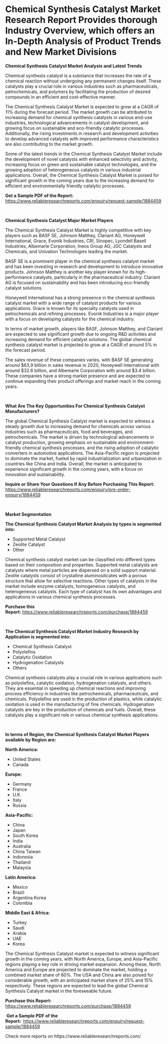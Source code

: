 <p><h1>Chemical Synthesis Catalyst Market Research Report Provides thorough Industry Overview, which offers an In-Depth Analysis of Product Trends and New Market Divisions</h1></p><p><strong>Chemical Synthesis Catalyst Market Analysis and Latest Trends</strong></p>
<p><p>Chemical synthesis catalyst is a substance that increases the rate of a chemical reaction without undergoing any permanent changes itself. These catalysts play a crucial role in various industries such as pharmaceuticals, petrochemicals, and polymers by facilitating the production of desired compounds in an efficient and cost-effective manner.</p><p>The Chemical Synthesis Catalyst Market is expected to grow at a CAGR of 11% during the forecast period. The market growth can be attributed to increasing demand for chemical synthesis catalysts in various end-use industries, technological advancements in catalyst development, and growing focus on sustainable and eco-friendly catalytic processes. Additionally, the rising investments in research and development activities to develop advanced catalysts with improved performance characteristics are also contributing to the market growth.</p><p>Some of the latest trends in the Chemical Synthesis Catalyst Market include the development of novel catalysts with enhanced selectivity and activity, increasing focus on green and sustainable catalyst technologies, and the growing adoption of heterogeneous catalysts in various industrial applications. Overall, the Chemical Synthesis Catalyst Market is poised for significant growth in the coming years due to the increasing demand for efficient and environmentally friendly catalytic processes.</p></p>
<p><strong>Get a Sample PDF of the Report:&nbsp;</strong> <a href="https://www.reliableresearchreports.com/enquiry/request-sample/1884459">https://www.reliableresearchreports.com/enquiry/request-sample/1884459</a></p>
<p>&nbsp;</p>
<p><strong>Chemical Synthesis Catalyst Major Market Players</strong></p>
<p><p>The Chemical Synthesis Catalyst Market is highly competitive with key players such as BASF SE, Johnson Matthey, Clariant AG, Honeywell International, Grace, Evonik Industries, CRI, Sinopec, Lyondell Basell Industries, Albemarle Corporation, Ineos Group AG, JGC Catalysts and Chemicals, and Univation Technologies leading the market.</p><p>BASF SE is a prominent player in the chemical synthesis catalyst market and has been investing in research and development to introduce innovative products. Johnson Matthey is another key player known for its high-performance catalysts, particularly in the pharmaceutical industry. Clariant AG is focused on sustainability and has been introducing eco-friendly catalyst solutions.</p><p>Honeywell International has a strong presence in the chemical synthesis catalyst market with a wide range of catalyst products for various applications. Grace is known for its specialty catalysts used in petrochemicals and refining processes. Evonik Industries is a major player with a focus on developing catalysts for the chemical industry.</p><p>In terms of market growth, players like BASF, Johnson Matthey, and Clariant are expected to see significant growth due to ongoing R&D activities and increasing demand for efficient catalyst solutions. The global chemical synthesis catalyst market is projected to grow at a CAGR of around 5% in the forecast period.</p><p>The sales revenue of these companies varies, with BASF SE generating around $63.9 billion in sales revenue in 2020, Honeywell International with around $32.6 billion, and Albemarle Corporation with around $3.4 billion. These companies have a strong market presence and are expected to continue expanding their product offerings and market reach in the coming years.</p></p>
<p>&nbsp;</p>
<p><strong>What Are The Key Opportunities For Chemical Synthesis Catalyst Manufacturers?</strong></p>
<p><p>The global Chemical Synthesis Catalyst market is expected to witness a steady growth due to increasing demand for chemicals across various industries such as pharmaceuticals, food and beverages, and petrochemicals. The market is driven by technological advancements in catalyst production, growing emphasis on sustainable and environment-friendly chemical synthesis processes, and the rising adoption of catalytic converters in automotive applications. The Asia-Pacific region is projected to dominate the market, fueled by rapid industrialization and urbanization in countries like China and India. Overall, the market is anticipated to experience significant growth in the coming years, with a focus on innovation and sustainability.</p></p>
<p><strong>Inquire or Share Your Questions If Any Before Purchasing This Report:</strong> <a href="https://www.reliableresearchreports.com/enquiry/pre-order-enquiry/1884459">https://www.reliableresearchreports.com/enquiry/pre-order-enquiry/1884459</a></p>
<p>&nbsp;</p>
<p><strong>Market Segmentation</strong></p>
<p><strong>The Chemical Synthesis Catalyst Market Analysis by types is segmented into:</strong></p>
<p><ul><li>Supported Metal Catalyst</li><li>Zeolite Catalyst</li><li>Other</li></ul></p>
<p><p>Chemical synthesis catalyst market can be classified into different types based on their composition and properties. Supported metal catalysts are catalysts where metal particles are dispersed on a solid support material. Zeolite catalysts consist of crystalline aluminosilicates with a porous structure that allow for selective reactions. Other types of catalysts in the market include enzyme catalysts, homogeneous catalysts, and heterogeneous catalysts. Each type of catalyst has its own advantages and applications in various chemical synthesis processes.</p></p>
<p><strong>Purchase this Report:&nbsp;</strong><a href="https://www.reliableresearchreports.com/purchase/1884459">https://www.reliableresearchreports.com/purchase/1884459</a></p>
<p>&nbsp;</p>
<p><strong>The Chemical Synthesis Catalyst Market Industry Research by Application is segmented into:</strong></p>
<p><ul><li>Chemical Synthesis Catalyst</li><li>Polyolefins</li><li>Catalytic Oxidation</li><li>Hydrogenation Catalysts</li><li>Others</li></ul></p>
<p><p>Chemical synthesis catalysts play a crucial role in various applications such as polyolefins, catalytic oxidation, hydrogenation catalysts, and others. They are essential in speeding up chemical reactions and improving process efficiency in industries like petrochemicals, pharmaceuticals, and chemicals. Polyolefins are used in the production of plastics, while catalytic oxidation is used in the manufacturing of fine chemicals. Hydrogenation catalysts are key in the production of chemicals and fuels. Overall, these catalysts play a significant role in various chemical synthesis applications.</p></p>
<p>&nbsp;</p>
<p><strong>In terms of Region, the Chemical Synthesis Catalyst Market Players available by Region are:</strong></p>
<p>
    <p> <strong> North America: </strong>
        <ul>
            <li>United States</li>
            <li>Canada</li>
        </ul>
        </p> 
    <p> <strong> Europe: </strong>
        <ul>
            <li>Germany</li>
            <li>France</li>
            <li>U.K.</li>
            <li>Italy</li>
            <li>Russia</li>
        </ul>
        </p> 
    <p> <strong> Asia-Pacific: </strong>
        <ul>
            <li>China</li>
            <li>Japan</li>
            <li>South Korea</li>
            <li>India</li>
            <li>Australia</li>
            <li>China Taiwan</li>
            <li>Indonesia</li>
            <li>Thailand</li>
            <li>Malaysia</li>
        </ul>
        </p> 
    <p> <strong> Latin America: </strong>
        <ul>
            <li>Mexico</li>
            <li>Brazil</li>
            <li>Argentina Korea</li>
            <li>Colombia</li>
        </ul>
        </p> 
    <p> <strong> Middle East & Africa: </strong>
        <ul>
            <li>Turkey</li>
            <li>Saudi</li>
            <li>Arabia</li>
            <li>UAE</li>
            <li>Korea</li>
        </ul>
    </p>
    </p>
<p><p>The Chemical Synthesis Catalyst market is expected to witness significant growth in the coming years, with North America, Europe, and Asia-Pacific regions playing a key role in driving market expansion. Among these, North America and Europe are projected to dominate the market, holding a combined market share of 60%. The USA and China are also poised for considerable growth, with an anticipated market share of 25% and 15% respectively. These regions are expected to lead the global Chemical Synthesis Catalyst market in the foreseeable future.</p></p>
<p><strong>Purchase this Report: </strong><a href="https://www.reliableresearchreports.com/purchase/1884459">https://www.reliableresearchreports.com/purchase/1884459</a></p>
<p>&nbsp;<strong>Get a Sample PDF of the Report:&nbsp;&nbsp;</strong><a href="https://www.reliableresearchreports.com/enquiry/request-sample/1884459">https://www.reliableresearchreports.com/enquiry/request-sample/1884459</a></p>
<p><strong></strong></p>
<p>Check more reports on https://www.reliableresearchreports.com/</p>